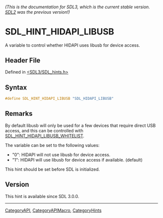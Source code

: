 ###### (This is the documentation for SDL3, which is the current stable version. [SDL2](https://wiki.libsdl.org/SDL2/) was the previous version!)
# SDL_HINT_HIDAPI_LIBUSB

A variable to control whether HIDAPI uses libusb for device access.

## Header File

Defined in [<SDL3/SDL_hints.h>](https://github.com/libsdl-org/SDL/blob/main/include/SDL3/SDL_hints.h)

## Syntax

```c
#define SDL_HINT_HIDAPI_LIBUSB "SDL_HIDAPI_LIBUSB"
```

## Remarks

By default libusb will only be used for a few devices that require direct
USB access, and this can be controlled with
[SDL_HINT_HIDAPI_LIBUSB_WHITELIST](SDL_HINT_HIDAPI_LIBUSB_WHITELIST).

The variable can be set to the following values:

- "0": HIDAPI will not use libusb for device access.
- "1": HIDAPI will use libusb for device access if available. (default)

This hint should be set before SDL is initialized.

## Version

This hint is available since SDL 3.0.0.

----
[CategoryAPI](CategoryAPI), [CategoryAPIMacro](CategoryAPIMacro), [CategoryHints](CategoryHints)

